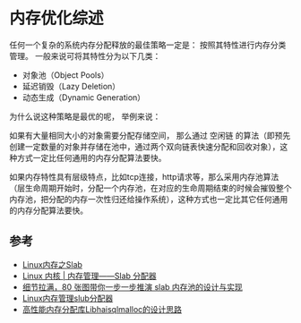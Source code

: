 # 内存优化综述

任何一个复杂的系统内存分配释放的最佳策略一定是： 按照其特性进行内存分类管理。 一般来说可将其特性分为以下几类：

- 对象池（Object Pools）
- 延迟销毁（Lazy Deletion）
- 动态生成（Dynamic Generation）

为什么说这种策略是最优的呢， 举例来说：

如果有大量相同大小的对象需要分配存储空间， 那么通过 空闲链 的算法（即预先创建一定数量的对象并存储在池中，通过两个双向链表快速分配和回收对象），这种方式一定比任何通用的内存分配算法要快。

如果内存特性具有层级特点，比如tcp连接，http请求等，那么采用内存池算法（层生命周期开始时，分配一个内存池，在对应的生命周期结束的时候会摧毁整个内存池，把分配的内存一次性归还给操作系统），这种方式也一定比其它任何通用的内存分配算法要快。


## 参考

- [Linux内存之Slab](https://fivezh.github.io/2017/06/25/Linux-slab-info/)
- [Linux 内核 | 内存管理——Slab 分配器](https://www.dingmos.com/index.php/archives/23/)
- [细节拉满，80 张图带你一步一步推演 slab 内存池的设计与实现 ](https://www.cnblogs.com/binlovetech/p/17288990.html)
- [Linux内存管理slub分配器 ](https://www.cnblogs.com/LoyenWang/p/11922887.html)
- [高性能内存分配库Libhaisqlmalloc的设计思路](https://zhuanlan.zhihu.com/p/352938740)